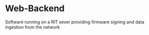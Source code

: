 # Web-Backend
Software running on a RIT sever providing firmware signing and data ingestion from the network
